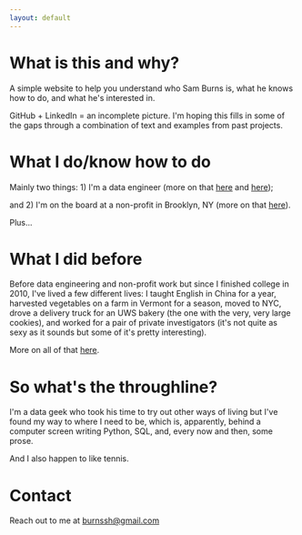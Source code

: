 ```yaml
---
layout: default
---
```


# What is this and why? 

A simple website to help you understand who Sam Burns is, what he knows how to do, and what he's interested in. 

GitHub + LinkedIn = an incomplete picture. I'm hoping this fills in some of the gaps through a combination of text and examples from past projects.

# What I do/know how to do

Mainly two things: 1) I'm a data engineer (more on that [here](./data.md) and [here](./side-projects.md)); 

and 2) I'm on the board at a non-profit in Brooklyn, NY (more on that [here](./non-profit.md)). 

Plus...

# What I did before

Before data engineering and non-profit work but since I finished college in 2010, I've lived a few different lives: I taught English in China for a year, harvested vegetables on a farm in Vermont for a season, moved to NYC, drove a delivery truck for an UWS bakery (the one with the very, very large cookies), and worked for a pair of private investigators (it's not quite as sexy as it sounds but some of it's pretty interesting).

More on all of that [here](./past-life.md).

# So what's the throughline?

I'm a data geek who took his time to try out other ways of living but I've found my way to where I need to be, which is, apparently, behind a computer screen writing Python, SQL, and, every now and then, some prose.

And I also happen to like tennis.

# Contact

Reach out to me at <burnssh@gmail.com>